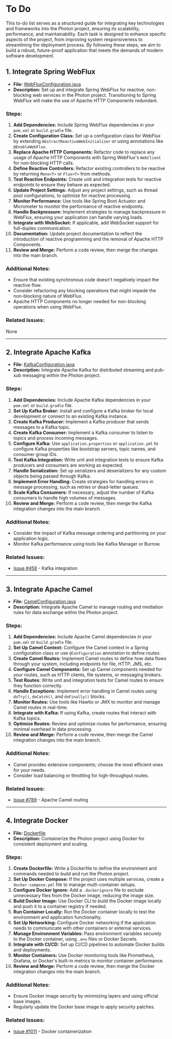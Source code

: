 # To Do

This to-do list serves as a structured guide for integrating key technologies and frameworks into the Photon project, 
ensuring its scalability, performance, and maintainability. Each task is designed to enhance specific 
aspects of the project, from improving system responsiveness to streamlining the deployment process. By following these 
steps, we aim to build a robust, future-proof application that meets the demands of modern software development.

## 1. Integrate Spring WebFlux

- **File:** [WebFluxConfiguration.java](path/to/WebFluxConfiguration.java)
- **Description:** Set up and integrate Spring WebFlux for reactive, non-blocking web services in the Photon project. Transitioning to Spring WebFlux will make the use of Apache HTTP Components redundant.

### Steps:
1. **Add Dependencies:** Include Spring WebFlux dependencies in your `pom.xml` or `build.gradle` file.
2. **Create Configuration Class:** Set up a configuration class for WebFlux by extending `AbstractReactiveWebInitializer` or using annotations like `@EnableWebFlux`.
3. **Replace Apache HTTP Components:** Refactor code to replace any usage of Apache HTTP Components with Spring WebFlux's `WebClient` for non-blocking HTTP calls.
4. **Define Reactive Controllers:** Refactor existing controllers to be reactive by returning `Mono<T>` or `Flux<T>` from methods.
5. **Test Reactive Endpoints:** Create unit and integration tests for reactive endpoints to ensure they behave as expected.
6. **Update Project Settings:** Adjust any project settings, such as thread pool configurations, to optimize for reactive processing.
7. **Monitor Performance:** Use tools like Spring Boot Actuator and Micrometer to monitor the performance of reactive endpoints.
8. **Handle Backpressure:** Implement strategies to manage backpressure in WebFlux, ensuring your application can handle varying loads.
9. **Integrate with WebSocket:** If applicable, add WebSocket support for full-duplex communication.
10. **Documentation:** Update project documentation to reflect the introduction of reactive programming and the removal of Apache HTTP Components.
11. **Review and Merge:** Perform a code review, then merge the changes into the main branch.

### Additional Notes:
- Ensure that existing synchronous code doesn't negatively impact the reactive flow.
- Consider refactoring any blocking operations that might impede the non-blocking nature of WebFlux.
- Apache HTTP Components no longer needed for non-blocking operations when using WebFlux.

### Related Issues:
None

---

## 2. Integrate Apache Kafka

- **File:** [KafkaConfiguration.java](path/to/KafkaConfiguration.java)
- **Description:** Integrate Apache Kafka for distributed streaming and pub-sub messaging within the Photon project.

### Steps:
1. **Add Dependencies:** Include Apache Kafka dependencies in your `pom.xml` or `build.gradle` file.
2. **Set Up Kafka Broker:** Install and configure a Kafka broker for local development or connect to an existing Kafka instance.
3. **Create Kafka Producer:** Implement a Kafka producer that sends messages to a Kafka topic.
4. **Create Kafka Consumer:** Implement a Kafka consumer to listen to topics and process incoming messages.
5. **Configure Kafka:** Use `application.properties` or `application.yml` to configure Kafka properties like bootstrap servers, topic names, and consumer group IDs.
6. **Test Kafka Integration:** Write unit and integration tests to ensure Kafka producers and consumers are working as expected.
7. **Handle Serialization:** Set up serializers and deserializers for any custom objects being passed through Kafka.
8. **Implement Error Handling:** Create strategies for handling errors in message processing, such as retries or dead-letter queues.
9. **Scale Kafka Consumers:** If necessary, adjust the number of Kafka consumers to handle high volumes of messages.
10. **Review and Merge:** Perform a code review, then merge the Kafka integration changes into the main branch.

### Additional Notes:
- Consider the impact of Kafka message ordering and partitioning on your application logic.
- Monitor Kafka performance using tools like Kafka Manager or Burrow.

### Related Issues:
- [Issue #456](link-to-issue) - Kafka integration

---

## 3. Integrate Apache Camel

- **File:** [CamelConfiguration.java](path/to/CamelConfiguration.java)
- **Description:** Integrate Apache Camel to manage routing and mediation rules for data exchange within the Photon project.

### Steps:
1. **Add Dependencies:** Include Apache Camel dependencies in your `pom.xml` or `build.gradle` file.
2. **Set Up Camel Context:** Configure the Camel context in a Spring configuration class or use `@Configuration` annotation to define routes.
3. **Create Camel Routes:** Implement Camel routes to define how data flows through your system, including endpoints for file, HTTP, JMS, etc.
4. **Configure Camel Components:** Set up Camel components needed for your routes, such as HTTP clients, file systems, or messaging brokers.
5. **Test Routes:** Write unit and integration tests for Camel routes to ensure they function correctly.
6. **Handle Exceptions:** Implement error handling in Camel routes using `doTry()`, `doCatch()`, and `doFinally()` blocks.
7. **Monitor Routes:** Use tools like Hawtio or JMX to monitor and manage Camel routes in real-time.
8. **Integrate with Kafka:** If using Kafka, create routes that interact with Kafka topics.
9. **Optimize Routes:** Review and optimize routes for performance, ensuring minimal overhead in data processing.
10. **Review and Merge:** Perform a code review, then merge the Camel integration changes into the main branch.

### Additional Notes:
- Camel provides extensive components; choose the most efficient ones for your needs.
- Consider load balancing or throttling for high-throughput routes.

### Related Issues:
- [Issue #789](link-to-issue) - Apache Camel routing

---

## 4. Integrate Docker

- **File:** [Dockerfile](path/to/Dockerfile)
- **Description:** Containerize the Photon project using Docker for consistent deployment and scaling.

### Steps:
1. **Create Dockerfile:** Write a Dockerfile to define the environment and commands needed to build and run the Photon project.
2. **Set Up Docker Compose:** If the project uses multiple services, create a `docker-compose.yml` file to manage multi-container setups.
3. **Configure Docker Ignore:** Add a `.dockerignore` file to exclude unnecessary files from the Docker image, reducing the image size.
4. **Build Docker Image:** Use Docker CLI to build the Docker image locally and push it to a container registry if needed.
5. **Run Container Locally:** Run the Docker container locally to test the environment and application functionality.
6. **Set Up Networking:** Configure Docker networking if the application needs to communicate with other containers or external services.
7. **Manage Environment Variables:** Pass environment variables securely to the Docker container, using `.env` files or Docker Secrets.
8. **Integrate with CI/CD:** Set up CI/CD pipelines to automate Docker builds and deployments.
9. **Monitor Containers:** Use Docker monitoring tools like Prometheus, Grafana, or Docker's built-in metrics to monitor container performance.
10. **Review and Merge:** Perform a code review, then merge the Docker integration changes into the main branch.

### Additional Notes:
- Ensure Docker image security by minimizing layers and using official base images.
- Regularly update the Docker base image to apply security patches.

### Related Issues:
- [Issue #1011](link-to-issue) - Docker containerization
